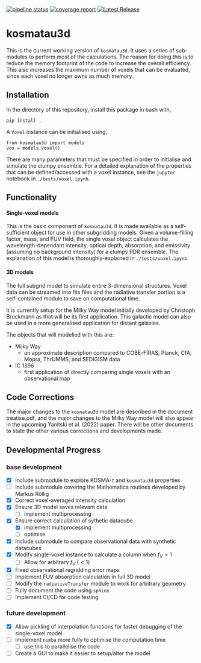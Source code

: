 [![pipeline status](https://git.ph1.uni-koeln.de/yanitski/kosma-tau-3d/badges/master/pipeline.svg)](https://git.ph1.uni-koeln.de/yanitski/kosma-tau-3d/-/commits/master) [![coverage report](https://git.ph1.uni-koeln.de/yanitski/kosma-tau-3d/badges/master/coverage.svg)](https://git.ph1.uni-koeln.de/yanitski/kosma-tau-3d/-/commits/master) [![Latest Release](https://git.ph1.uni-koeln.de/yanitski/kosma-tau-3d/-/badges/release.svg)](https://git.ph1.uni-koeln.de/yanitski/kosma-tau-3d/-/releases)

# **kosmatau3d**

This is the current working version of `kosmatau3d`. It uses a series of sub-modules to perform most of the calculations. The reason for doing this is to reduce the memory footprint of the code to increase the overall efficiency. This also increases the maximum number of voxels that can be evaluated, since each voxel no longer owns as much memory.

## Installation
In the directory of this repository, install this package in bash with,

```
pip install .
```

A `Voxel` instance can be initialised using,

```
from kosmatau3d import models
vox = models.Voxel()
```

There are many parameters that must be specified in order to initialise and simulate the clumpy ensemble. For a detailed explanation of the properties that can be defined/accessed with a voxel instance, see the `jupyter` notebook in `./tests/voxel.ipynb`.

## Functionality

#### Single-voxel models

This is the basic component of `kosmatau3d`. It is made available as a self-sufficient object for use in other subgridding models. Given a volume-filling factor, mass, and FUV field, the single voxel object calculates the wavelength-dependant intensity, optical depth, absorption, and emissivity (assuming no background intensity) for a clumpy PDR ensemble. The explanation of this model is thoroughly-explained in `./tests/voxel.ipynb`.

#### 3D models

The full subgrid model to simulate entire 3-dimensional structures. Voxel data can be streamed into fits files and the radiative transfer portion is a self-contained module to save on computational time.

It is currently setup for the Milky Way model initially developed by Christoph Bruckmann as that will be its first application. This galactic model can also be used in a more generalised application for distant galaxies.

The objects that will modelled with this are:

  - Milky Way
    - an approximate description compared to COBE-FIRAS, Planck, CfA, Mopra, ThrUMMS, and SEDIGISM data
  - IC 1396
    - first application of directly comparing single voxels with an observational map

## Code Corrections

The major changes to the `kosmatau3d` model are described in the document treatise.pdf, and the major changes to the Milky Way model will also appear in the upcoming Yanitski et al. (2022) paper. There will be other documents to state the other various corrections and developments made.

## Developmental Progress

### base development

* [x] Include submodule to explore KOSMA-$\tau$ and `kosmatau3d` properties
* [ ] Include submodule covering the Mathematica routines developed by Markus Röllig
* [x] Correct voxel-averaged intensity calculation
* [x] Ensure 3D model saves relevant data
  * [ ] implement multiprocessing
* [x] Ensure correct calculation of sythetic datacube
  * [x] implement multiprocessing
  * [ ] optimise
* [x] Include submodule to compare observational data with synthetic datacubes
* [x] Modify single-voxel instance to calculate a column when $f_V > 1$
  * [ ] Allow for arbitrary $f_V$ ($<1$)
* [x] Fixed observational regridding error maps
* [ ] Implement FUV absorption calculation in full 3D model
* [ ] Modify the `radiativeTransfer` module to work for arbitrary geometry
* [ ] Fully document the code using `sphinx`
* [ ] Implement CI/CD for code testing
  
### future development

* [x] Allow pickling of interpolation functions for faster debugging of the single-voxel model
* [ ] Implement `numba` more fully to optimise the computation time
  * [ ] use this to parallelise the code
* [ ] Create a GUI to make it easier to setup/alter the model
